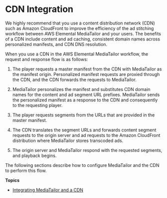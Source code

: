 # CDN Integration<a name="integrating-cdn"></a>

We highly recommend that you use a content distribution network \(CDN\) such as Amazon CloudFront to improve the efficiency of the ad stitching workflow between AWS Elemental MediaTailor and your users\. The benefits of a CDN include content and ad caching, consistent domain names across personalized manifests, and CDN DNS resolution\.

When you use a CDN in the AWS Elemental MediaTailor workflow, the request and response flow is as follows:

1. The player requests a master manifest from the CDN with MediaTailor as the manifest origin\. Personalized manifest requests are proxied through the CDN, and the CDN forwards the requests to MediaTailor\.

1. MediaTailor personalizes the manifest and substitutes CDN domain names for the content and ad segment URL prefixes\. MediaTailor sends the personalized manifest as a response to the CDN and consequently to the requesting player\.

1. The player requests segments from the URLs that are provided in the master manifest\. 

1. The CDN translates the segment URLs and forwards content segment requests to the origin server and ad requests to the Amazon CloudFront distribution where MediaTailor stores transcoded ads\.

1. The origin server and MediaTailor respond with the requested segments, and playback begins\.

The following sections describe how to configure MediaTailor and the CDN to perform this flow\.

**Topics**
+ [Integrating MediaTailor and a CDN](integrating-cdn-standard.md)